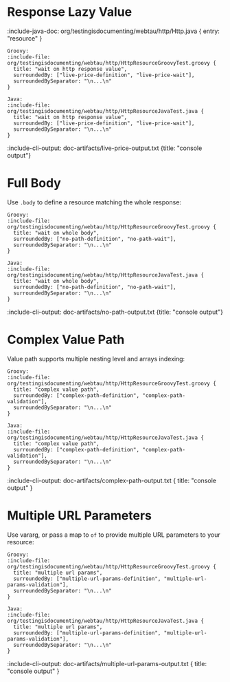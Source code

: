 # Response Lazy Value

:include-java-doc: org/testingisdocumenting/webtau/http/Http.java { entry: "resource" }

```tabs
Groovy:
:include-file: org/testingisdocumenting/webtau/http/HttpResourceGroovyTest.groovy {
  title: "wait on http response value",
  surroundedBy: ["live-price-definition", "live-price-wait"],
  surroundedBySeparator: "\n...\n"
}

Java:
:include-file: org/testingisdocumenting/webtau/http/HttpResourceJavaTest.java {
  title: "wait on http response value",
  surroundedBy: ["live-price-definition", "live-price-wait"],
  surroundedBySeparator: "\n...\n"
}
```

:include-cli-output: doc-artifacts/live-price-output.txt {title: "console output"}

# Full Body

Use `.body` to define a resource matching the whole response:

```tabs
Groovy:
:include-file: org/testingisdocumenting/webtau/http/HttpResourceGroovyTest.groovy {
  title: "wait on whole body",
  surroundedBy: ["no-path-definition", "no-path-wait"],
  surroundedBySeparator: "\n...\n"
}

Java:
:include-file: org/testingisdocumenting/webtau/http/HttpResourceJavaTest.java {
  title: "wait on whole body",
  surroundedBy: ["no-path-definition", "no-path-wait"],
  surroundedBySeparator: "\n...\n"
}
```

:include-cli-output: doc-artifacts/no-path-output.txt {title: "console output"}

# Complex Value Path

Value path supports multiple nesting level and arrays indexing:

```tabs
Groovy:
:include-file: org/testingisdocumenting/webtau/http/HttpResourceGroovyTest.groovy {
  title: "complex value path",
  surroundedBy: ["complex-path-definition", "complex-path-validation"],
  surroundedBySeparator: "\n...\n"
}

Java:
:include-file: org/testingisdocumenting/webtau/http/HttpResourceJavaTest.java {
  title: "complex value path",
  surroundedBy: ["complex-path-definition", "complex-path-validation"],
  surroundedBySeparator: "\n...\n"
}
```

:include-cli-output: doc-artifacts/complex-path-output.txt {
  title: "console output"
}

# Multiple URL Parameters

Use vararg, or pass a map to `of` to provide multiple URL parameters to your resource:

```tabs
Groovy:
:include-file: org/testingisdocumenting/webtau/http/HttpResourceGroovyTest.groovy {
  title: "multiple url params",
  surroundedBy: ["multiple-url-params-definition", "multiple-url-params-validation"],
  surroundedBySeparator: "\n...\n"
}

Java:
:include-file: org/testingisdocumenting/webtau/http/HttpResourceJavaTest.java {
  title: "multiple url params",
  surroundedBy: ["multiple-url-params-definition", "multiple-url-params-validation"],
  surroundedBySeparator: "\n...\n"
}
```

:include-cli-output: doc-artifacts/multiple-url-params-output.txt {
  title: "console output"
}
